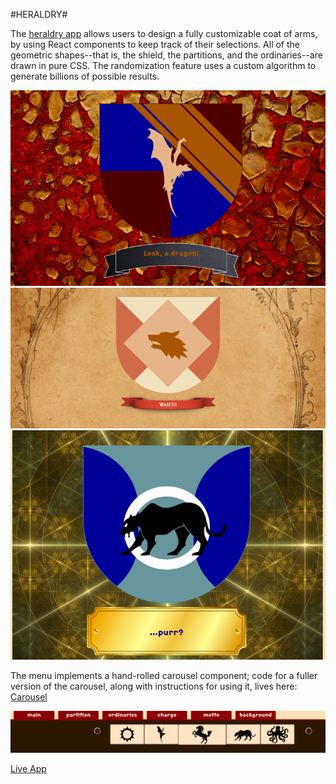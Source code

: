 #HERALDRY#

The <a href="http://adrianaalter.github.io/Heraldry/">heraldry app</a> allows users to design a fully customizable coat of arms, by using React components to keep track of their selections.  All of the geometric shapes--that is, the shield, the partitions, and the ordinaries--are drawn in pure CSS.  The randomization feature uses a custom algorithm to generate billions of possible results.

<img src="./shield-screenshot.png"></img>
<img src="./screenshot2.png"></img>
<img src="./screenshot3.png"></img>

The menu implements a hand-rolled carousel component; code for a fuller version of the carousel, along with instructions for using it, lives here:  <a href="https://github.com/AdrianaAlter/Carousel">Carousel</a>

<img src="./menu-screenshot.png"></img>

<a href="http://adrianaalter.github.io/Heraldry/">Live App</a>
